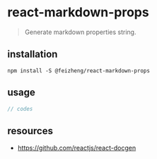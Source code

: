 # react-markdown-props
> Generate markdown properties string.

## installation
```shell
npm install -S @feizheng/react-markdown-props 
```

## usage
```js
// codes
```

## resources
- https://github.com/reactjs/react-docgen
